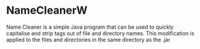 NameCleanerW
============

Name Cleaner is a simple Java program that can be used to quickly capitalise and strip tags out of file and directory names. This modification is applied to the files and directories in the same directory as the .jar